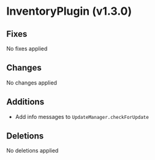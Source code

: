 # InventoryPlugin (v1.3.0)

## Fixes

No fixes applied

## Changes

No changes applied

## Additions

- Add info messages to `UpdateManager.checkForUpdate`

## Deletions

No deletions applied